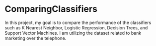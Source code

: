 # ComparingClassifiers
In this project, my goal is to compare the performance of the classifiers such as K Nearest Neighbor, Logistic Regression, Decision Trees, and Support Vector Machines.  I am utilizing the dataset related to bank marketing over the telephone.  

